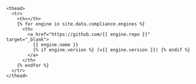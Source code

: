     <thead>
      <tr>
        <th></th>
        {% for engine in site.data.compliance.engines %}
          <th>
            <a href="https://github.com/{{ engine.repo }}" target="_blank">
              {{ engine.name }}
              {% if engine.version %} (v{{ engine.version }}) {% endif %}
            </a>
          </th>
        {% endfor %}
      </tr>
    </thead>
